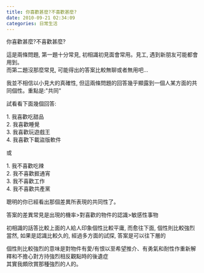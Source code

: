 ```yaml
---
title: 你喜歡甚麼?不喜歡甚麼?
date: 2010-09-21 02:34:09
categories: 日常生活
---
```


你喜歡甚麼?不喜歡甚麼?

這是兩條問題, 第一題十分常見, 初相識初見面會常用。見工, 遇到新朋友可能都會用到。  
 而第二題沒那麼常見, 可能得出的答案比較無聊或者無用吧...

我並不相信以小見大的真確性, 但這兩條問題的回答幾乎顯露到一個人某方面的共同個性。重點是:"共同"

試看看下面幾個回答:

1\. 我喜歡吃甜品  
 2. 我喜歡睡覺  
 3. 我喜歡玩遊戲王  
 4. 我喜歡下載盜版軟件

或

1\. 我不喜歡吃辣  
 2. 我不喜歡捱通宵  
 3. 我不喜歡工作  
 4. 我不喜歡共產黨

聰明的你已經看出那個差異所表現的共同性了。

答案的差異常見是出現的機率&gt;對喜歡的物件的認識&gt;敏感性事物

初相識的話答比較上面的人給人印象個性比較平庸, 而愈往下面, 個性則比較強烈  
 當然, 如果是認識比較久的, 經過多方面的試探, 答案是可以往下層的

<div>個性則比較強烈的意味是對物件有愛/有恨以至希望推介、有勇氣和耐性作重新解釋和不擔心對方持強烈相反觀點時的後遺症</div><div> </div><div>其實我頗欣賞那種強烈的人的。</div>